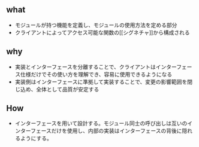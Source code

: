 ## what
- モジュールが持つ機能を定義し、モジュールの使用方法を定める部分
- クライアントによってアクセス可能な関数の[[シグネチャ]]から構成される
## why
- 実装とインターフェースを分離することで、クライアントはインターフェース仕様だけでその使い方を理解でき、容易に使用できるようになる
- 実装側はインターフェースに準拠して実装することで、変更の影響範囲を閉じ込め、全体として品質が安定する
## How
- インターフェースを用いて設計する。モジュール同士の呼び出しは互いのインターフェースだけを使用し、内部の実装はインターフェースの背後に隠れるようにする。
